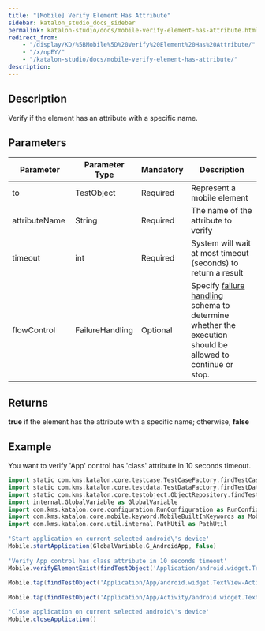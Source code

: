 ```yaml
---
title: "[Mobile] Verify Element Has Attribute" 
sidebar: katalon_studio_docs_sidebar
permalink: katalon-studio/docs/mobile-verify-element-has-attribute.html 
redirect_from:
    - "/display/KD/%5BMobile%5D%20Verify%20Element%20Has%20Attribute/"
    - "/x/npEY/"
    - "/katalon-studio/docs/mobile-verify-element-has-attribute/"
description: 
---
```

Description
-----------

Verify if the element has an attribute with a specific name.

Parameters
----------

| Parameter | Parameter Type | Mandatory | Description |
| --- | --- | --- | --- |
| to | TestObject  | Required | Represent a mobile element |
| attributeName  | String  | Required | The name of the attribute to verify |
| timeout  | int | Required | System will wait at most timeout (seconds) to return a result |
| flowControl | FailureHandling | Optional | Specify [failure handling](/x/qAAM) schema to determine whether the execution should be allowed to continue or stop. |

Returns
-------

**true** if the element has the attribute with a specific name; otherwise, **false**

Example
-------

You want to verify 'App' control has 'class' attribute in 10 seconds timeout.

```groovy
import static com.kms.katalon.core.testcase.TestCaseFactory.findTestCase
import static com.kms.katalon.core.testdata.TestDataFactory.findTestData
import static com.kms.katalon.core.testobject.ObjectRepository.findTestObject
import internal.GlobalVariable as GlobalVariable
import com.kms.katalon.core.configuration.RunConfiguration as RunConfiguration
import com.kms.katalon.core.mobile.keyword.MobileBuiltInKeywords as Mobile
import com.kms.katalon.core.util.internal.PathUtil as PathUtil
 
'Start application on current selected android\'s device'
Mobile.startApplication(GlobalVariable.G_AndroidApp, false)
 
'Verify App control has class attribute in 10 seconds timeout'
Mobile.verifyElementExist(findTestObject('Application/android.widget.TextView - App'),'class', 10)
 
Mobile.tap(findTestObject('Application/App/android.widget.TextView-Activity'), 10)
 
Mobile.tap(findTestObject('Application/App/Activity/android.widget.TextView-Custom Dialog'), 10)

'Close application on current selected android\'s device'
Mobile.closeApplication()
```